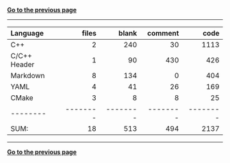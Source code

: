 [**Go to the previous page**](../../README.md)

----

Language|files|blank|comment|code
:-------|-------:|-------:|-------:|-------:
C++|2|240|30|1113
C/C++ Header|1|90|430|426
Markdown|8|134|0|404
YAML|4|41|26|169
CMake|3|8|8|25
--------|--------|--------|--------|--------
SUM:|18|513|494|2137

----


[**Go to the previous page**](../../README.md)
